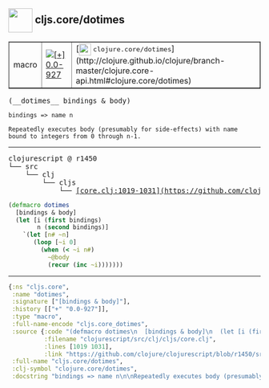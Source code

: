 ## <img width="48px" valign="middle" src="http://i.imgur.com/Hi20huC.png"> cljs.core/dotimes

 <table border="1">
<tr>
<td>macro</td>
<td><a href="https://github.com/cljsinfo/api-refs/tree/0.0-927"><img valign="middle" alt="[+] 0.0-927" src="https://img.shields.io/badge/+-0.0--927-lightgrey.svg"></a> </td>
<td>
[<img height="24px" valign="middle" src="http://i.imgur.com/1GjPKvB.png"> <samp>clojure.core/dotimes</samp>](http://clojure.github.io/clojure/branch-master/clojure.core-api.html#clojure.core/dotimes)
</td>
</tr>
</table>

 <samp>
(__dotimes__ bindings & body)<br>
</samp>

```
bindings => name n

Repeatedly executes body (presumably for side-effects) with name
bound to integers from 0 through n-1.
```

---

 <pre>
clojurescript @ r1450
└── src
    └── clj
        └── cljs
            └── <ins>[core.clj:1019-1031](https://github.com/clojure/clojurescript/blob/r1450/src/clj/cljs/core.clj#L1019-L1031)</ins>
</pre>

```clj
(defmacro dotimes
  [bindings & body]
  (let [i (first bindings)
        n (second bindings)]
    `(let [n# ~n]
       (loop [~i 0]
         (when (< ~i n#)
           ~@body
           (recur (inc ~i)))))))
```


---

```clj
{:ns "cljs.core",
 :name "dotimes",
 :signature ["[bindings & body]"],
 :history [["+" "0.0-927"]],
 :type "macro",
 :full-name-encode "cljs.core_dotimes",
 :source {:code "(defmacro dotimes\n  [bindings & body]\n  (let [i (first bindings)\n        n (second bindings)]\n    `(let [n# ~n]\n       (loop [~i 0]\n         (when (< ~i n#)\n           ~@body\n           (recur (inc ~i)))))))",
          :filename "clojurescript/src/clj/cljs/core.clj",
          :lines [1019 1031],
          :link "https://github.com/clojure/clojurescript/blob/r1450/src/clj/cljs/core.clj#L1019-L1031"},
 :full-name "cljs.core/dotimes",
 :clj-symbol "clojure.core/dotimes",
 :docstring "bindings => name n\n\nRepeatedly executes body (presumably for side-effects) with name\nbound to integers from 0 through n-1."}

```
